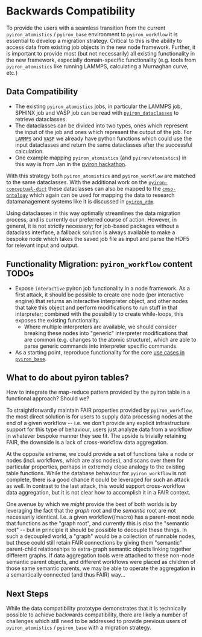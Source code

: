 # Backwards Compatibility
To provide the users with a seamless transition from the current `pyiron_atomistics` / `pyiron_base` environment to `pyiron_workflow` it is essential to develop a migration strategy.
Critical to this is the ability to access data from existing job objects in the new node framework.
Further, it is important to provide most (but not necessarily) all existing functionality in the new framework, especially domain-specific functionality (e.g. tools from `pyiron_atomistics` like running LAMMPS, calculating a Murnaghan curve, etc.)

## Data Compatibility
* The existing `pyiron_atomistics` jobs, in particular the LAMMPS job, SPHINX job and VASP job can be read with [`pyiron_dataclasses`](https://github.com/pyiron/pyiron_dataclasses) to retrieve dataclasses.
* The dataclasses can be divided into two types, ones which represent the input of the job and ones which represent the output of the job. For [`LAMMPS`](https://github.com/pyiron/pyiron_atomistics/pull/1472) and [`VASP`](https://github.com/pyiron/pyiron_atomistics/pull/1473) we already have python functions which could use the input dataclasses and return the same dataclasses after the successful calculation.
* One example mapping `pyiron_atomistics` (and `pyiron/atomistics`) in this way is from Jan in the [pyiron hackathon](https://github.com/pyiron/hackathon-2024/blob/main/notebooks/compare_workflow.ipynb).

With this strategy both `pyiron_atomistics` and `pyiron_workflow` are matched to the same dataclasses. With the additional work on the [`pyiron-conceptual-dict`](https://github.com/pyiron-dev/pyiron-conceptual-dict) these dataclasses can also be mapped to the [`cmso-ontology`](https://github.com/OCDO/cmso-ontology) which again can be used for mapping the data to research datamanagement systems like it is discussed in [`pyiron_rdm`](https://github.com/pyiron/pyiron_rdm). 

Using dataclasses in this way optimally streamlines the data migration process, and is currently our preferred course of action.
However, in general, it is not strictly necessary; for job-based packages without a dataclass interface, a fallback solution is always available to make a bespoke node which takes the saved job file as input and parse the HDF5 for relevant input and output.

## Functionality Migration: `pyiron_workflow` content TODOs 
* Expose `interactive` pyiron job functionality in a node framework. As a first attack, it should be possible to create one node (per interactive engine) that returns an interactive interpreter object, and other nodes that take this object and perform modifications to run stuff in that interpreter; combined with the possibility to create while-loops, this exposes the existing functionality.
  * Where multiple interpreters are available, we should consider breaking these nodes into "generic" interpreter modifications that are common (e.g. changes to the atomic structure), which are able to parse generic commands into interpreter specific commands.
* As a starting point, reproduce functionality for the core [use cases in `pyiron_base`](https://github.com/pyiron/pyiron_base/tree/main/tests/usecases). 

## What to do about pyiron tables?

How to integrate the map-reduce pattern provided by the pyiron table in a functional approach? 
Should we?

To straightforwardly maintain FAIR properties provided by `pyiron_workflow`, the most direct solution is for users to supply data processing nodes at the end of a given workflow -- i.e. we don't provide any explicit infrastructure support for this type of behaviour, users just analyze data from a workflow in whatever bespoke manner they see fit.
The upside is trivially retaining FAIR, the downside is a lack of cross-workflow data aggregation.

At the opposite extreme, we could provide a set of functions take a node or nodes (incl. workflows, which are also nodes), and scans over them for particular properties, perhaps in extremely close analogy to the existing table functions.
While the database behaviour for `pyiron_workflow` is not complete, there is a good chance it could be leveraged for such an attack as well.
In contrast to the last attack, this would support cross-workflow data aggregation, but it is not clear how to accomplish it in a FAIR context.

One avenue by which we _might_ provide the best of both worlds is by leveraging the fact that the _graph_ root and the _semantic_ root are not necessarily identical. 
I.e. a given workflow(/macro) has a parent-most node that functions as the "graph root", and currently this is _also_ the "semantic root" -- but in principle it should be possible to decouple these things.
In such a decoupled world, a "graph" would be a collection of runnable nodes, but these could still retain FAIR connections by giving them "semantic" parent-child relationships to extra-graph semantic objects linking together different graphs.
If data aggregation tools were attached to these non-node semantic parent objects, and different workflows were placed as children of those same semantic parents, we may be able to operate the aggregation in a semantically connected (and thus FAIR) way...
## Next Steps
While the data compatibility prototype demonstrates that it is technically possible to achieve backwards compatibility, there are likely a number of challenges which still need to be addressed to provide previous users of `pyiron_atomistics` / `pyiron_base` with a migration strategy. 
